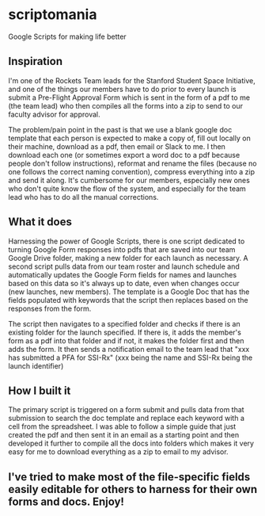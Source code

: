 # scriptomania
Google Scripts for making life better

## Inspiration
I'm one of the Rockets Team leads for the Stanford Student Space Initiative, and one of the things our members have to do prior to every launch is submit a Pre-Flight Approval Form which is sent in the form of a pdf to me (the team lead) who then compiles all the forms into a zip to send to our faculty advisor for approval. 

The problem/pain point in the past is that we use a blank google doc template that each person is expected to make a copy of, fill out locally on their machine, download as a pdf, then email or Slack to me. I then download each one (or sometimes export a word doc to a pdf because people don't follow instructions), reformat and rename the files (because no one follows the correct naming convention), compress everything into a zip and send it along. It's cumbersome for our members, especially new ones who don't quite know the flow of the system, and especially for the team lead who has to do all the manual corrections.

## What it does
Harnessing the power of Google Scripts, there is one script dedicated to turning Google Form responses into pdfs that are saved into our team Google Drive folder, making a new folder for each launch as necessary. A second script pulls data from our team roster and launch schedule and automatically updates the Google Form fields for names and launches based on this data so it's always up to date, even when changes occur (new launches, new members). The template is a Google Doc that has the fields populated with keywords that the script then replaces based on the responses from the form.

The script then navigates to a specified folder and checks if there is an existing folder for the launch specified. If there is, it adds the member's form as a pdf into that folder and if not, it makes the folder first and then adds the form. It then sends a notification email to the team lead that "xxx has submitted a PFA for SSI-Rx" (xxx being the name and SSI-Rx being the launch identifier)

## How I built it
The primary script is triggered on a form submit and pulls data from that submission to search the doc template and replace each keyword with a cell from the spreadsheet. I was able to follow a simple guide that just created the pdf and then sent it in an email as a starting point and then developed it further to compile all the docs into folders which makes it very easy for me to download everything as a zip to email to my advisor. 

## I've tried to make most of the file-specific fields easily editable for others to harness for their own forms and docs. Enjoy!
